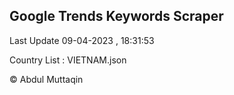 

## Google Trends Keywords Scraper 
 
Last Update 09-04-2023 , 18:31:53

Country List :
VIETNAM.json



© Abdul Muttaqin 

